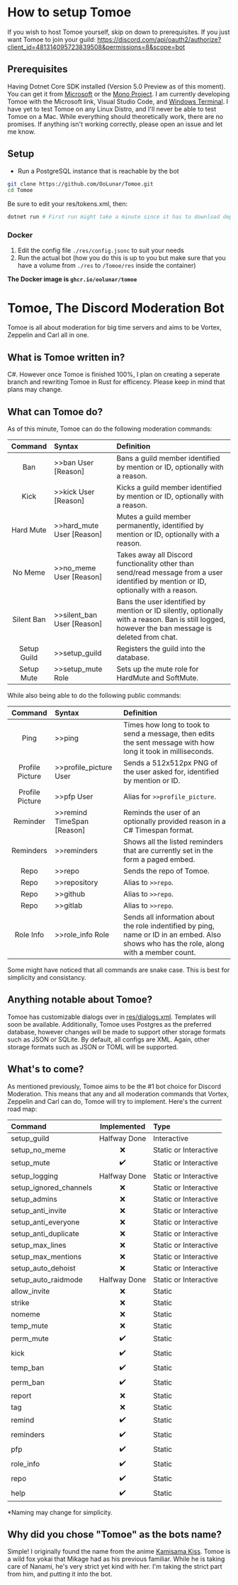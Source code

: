 # How to setup Tomoe

If you wish to host Tomoe yourself, skip on down to prerequisites. If you just want Tomoe to join your guild: https://discord.com/api/oauth2/authorize?client_id=481314095723839508&permissions=8&scope=bot

## Prerequisites

Having Dotnet Core SDK installed (Version 5.0 Preview as of this moment). You can get it from [Microsoft](https://dotnet.microsoft.com/download/dotnet/5.0) or the [Mono Project](https://www.mono-project.com/download/stable/). I am currently developing Tomoe with the Microsoft link, Visual Studio Code, and [Windows Terminal](https://www.microsoft.com/en-us/p/windows-terminal/9n0dx20hk701). I have yet to test Tomoe on any Linux Distro, and I'll never be able to test Tomoe on a Mac. While everything should theoretically work, there are no promises. If anything isn't working correctly, please open an issue and let me know.

## Setup
- Run a PostgreSQL instance that is reachable by the bot

``` bash
git clone https://github.com/OoLunar/Tomoe.git
cd Tomoe
```
Be sure to edit your res/tokens.xml, then:
```bash
dotnet run # First run might take a minute since it has to download dependencies and whatnot.
```

### Docker
1. Edit the config file `./res/config.jsonc` to suit your needs
2. Run the actual bot (how you do this is up to you but make sure that you have a volume from `./res` to `/Tomoe/res` inside the container)

**The Docker image is `ghcr.io/oolunar/tomoe`**
# Tomoe, The Discord Moderation Bot

Tomoe is all about moderation for big time servers and aims to be Vortex, Zeppelin and Carl all in one.

## What is Tomoe written in?

C#. However once Tomoe is finished 100%, I plan on creating a seperate branch and rewriting Tomoe in Rust for efficency. Please keep in mind that plans may change.

## What can Tomoe do?

As of this minute, Tomoe can do the following moderation commands:

| Command | Syntax | Definition |
| :-: | :- | :- |
| Ban | >>ban User [Reason] | Bans a guild member identified by mention or ID, optionally with a reason. |
| Kick | >>kick User [Reason] | Kicks a guild member identified by mention or ID, optionally with a reason. |
| Hard Mute | >>hard_mute User [Reason] | Mutes a guild member permanently, identified by mention or ID, optionally with a reason. |
| No Meme | >>no_meme User [Reason] | Takes away all Discord functionality other than send/read message from a user identified by mention or ID, optionally with a reason. |
| Silent Ban | >>silent_ban User [Reason] | Bans the user identified by mention or ID silently, optionally with a reason. Ban is still logged, however the ban message is deleted from chat. |
| Setup Guild | >>setup_guild | Registers the guild into the database. |
| Setup Mute | >>setup_mute Role | Sets up the mute role for HardMute and SoftMute. |

While also being able to do the following public commands:

| Command | Syntax | Definition |
| :-: | :- | :- |
| Ping | >>ping | Times how long to took to send a message, then edits the sent message with how long it took in milliseconds. |
| Profile Picture | >>profile_picture User | Sends a 512x512px PNG of the user asked for, identified by mention or ID. |
| Profile Picture | >>pfp User | Alias for `>>profile_picture`. |
| Reminder | >>remind TimeSpan [Reason] | Reminds the user of an optionally provided reason in a C# Timespan format. |
| Reminders | >>reminders | Shows all the listed reminders that are currently set in the form a paged embed. |
| Repo | >>repo | Sends the repo of Tomoe. |
| Repo | >>repository | Alias to `>>repo`. |
| Repo | >>github | Alias to `>>repo`. |
| Repo | >>gitlab | Alias to `>>repo`. |
| Role Info | >>role_info Role | Sends all information about the role indentified by ping, name or ID in an embed. Also shows who has the role, along with a member count. |

Some might have noticed that all commands are snake case. This is best for simplicity and consistancy.

## Anything notable about Tomoe?

Tomoe has customizable dialogs over in [res/dialogs.xml](https://github.com/OoLunar/Tomoe/blob/master/res/dialog.xml). Templates will soon be available. Additionally, Tomoe uses Postgres as the preferred database, however changes will be made to support other storage formats such as JSON or SQLite. By default, all configs are XML. Again, other storage formats such as JSON or TOML will be supported.

## What's to come?

As mentioned previously, Tomoe aims to be the #1 bot choice for Discord Moderation. This means that any and all moderation commands that Vortex, Zeppelin and Carl can do, Tomoe will try to implement. Here's the current road map:

| Command | Implemented | Type |
|:-|:-:|:-|
| setup_guild | Halfway Done | Interactive |
| setup_no_meme | :x: | Static or Interactive |
| setup_mute | :heavy_check_mark: | Static or Interactive |
| setup_logging | Halfway Done | Static or Interactive |
| setup_ignored_channels | :x: | Static or Interactive |
| setup_admins | :x: | Static or Interactive |
| setup_anti_invite | :x: | Static or Interactive |
| setup_anti_everyone | :x: | Static or Interactive |
| setup_anti_duplicate | :x: | Static or Interactive |
| setup_max_lines | :x: | Static or Interactive |
| setup_max_mentions | :x: | Static or Interactive |
| setup_auto_dehoist | :x: | Static or Interactive |
| setup_auto_raidmode | Halfway Done | Static or Interactive |
| allow_invite | :x: | Static |
| strike | :x: | Static |
| nomeme | :x: | Static |
| temp_mute | :x: | Static |
| perm_mute | :heavy_check_mark: | Static |
| kick | :heavy_check_mark: | Static |
| temp_ban | :heavy_check_mark: | Static |
| perm_ban | :heavy_check_mark: | Static |
| report | :x: | Static |
| tag | :x: | Static |
| remind | :heavy_check_mark: | Static |
| reminders | :heavy_check_mark: | Static |
| pfp | :heavy_check_mark: | Static |
| role_info | :heavy_check_mark: | Static |
| repo | :heavy_check_mark: | Static |
| help | :heavy_check_mark: | Static |

*Naming may change for simplicity.

## Why did you chose "Tomoe" as the bots name?

Simple! I originally found the name from the anime [Kamisama Kiss](https://www.funimation.com/shows/kamisama-kiss/). Tomoe is a wild fox yokai that Mikage had as his previous familiar. While he is taking care of Nanami, he's very strict yet kind with her. I'm taking the strict part from him, and putting it into the bot.

